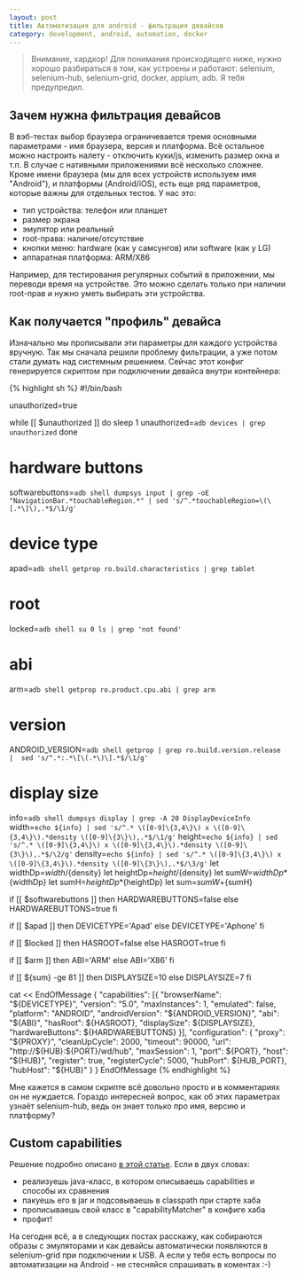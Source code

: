 ```yaml
---
layout: post
title: Автоматизация для android - фильтрация девайсов
category: development, android, automation, docker
---
```


> Внимание, хардкор! Для понимания происходящего ниже, нужно хорошо разбираться в том, как устроены и работают: selenium, selenium-hub, selenium-grid, docker, appium, adb. Я тебя предупредил.

Зачем нужна фильтрация девайсов
-------------------------------

В вэб-тестах выбор браузера ограничевается тремя основными параметрами - имя браузера, версия и платформа. Всё остальное можно настроить налету - отключить куки/js, изменить размер окна и т.п. В случае с нативными приложениями всё несколько сложнее. Кроме имени браузера (мы для всех устройств используем имя "Android"), и платформы (Android/iOS), есть еще ряд параметров, которые важны для отдельных тестов. У нас это:

 * тип устройства: телефон или планшет
 * размер экрана
 * эмулятор или реальный
 * root-права: наличие/отсутствие
 * кнопки меню: hardware (как у самсунгов) или software (как у LG)
 * аппаратная платформа: ARM/X86

Например, для тестирования регулярных событий в приложении, мы переводи время на устройстве. Это можно сделать только при наличии root-прав и нужно уметь выбирать эти устройства.

Как получается "профиль" девайса
--------------------------------

Изначально мы прописывали эти параметры для каждого устройства вручную. Так мы сначала решили проблему фильтрации, а уже потом стали думать над системным решением. Сейчас этот конфиг генерируется скриптом при подключении девайса внутри контейнера:

{% highlight sh %}
#!/bin/bash

unauthorized=true

while [[ $unauthorized ]]
do
    sleep 1
    unauthorized=`adb devices | grep unauthorized`
done

# hardware buttons
softwarebuttons=`adb shell dumpsys input | grep -oE "NavigationBar.*touchableRegion.*" | sed 's/^.*touchableRegion=\(\[.*\]\),.*$/\1/g'`

# device type
apad=`adb shell getprop ro.build.characteristics | grep tablet`

# root
locked=`adb shell su 0 ls | grep 'not found'`

# abi
arm=`adb shell getprop ro.product.cpu.abi | grep arm`

# version
ANDROID_VERSION=`adb shell getprop | grep ro.build.version.release |  sed 's/^.*:.*\[\(.*\)\].*$/\1/g'`

# display size
info=`adb shell dumpsys display | grep -A 20 DisplayDeviceInfo`
width=`echo ${info} | sed 's/^.* \([0-9]\{3,4\}\) x \([0-9]\{3,4\}\).*density \([0-9]\{3\}\),.*$/\1/g'`
height=`echo ${info} | sed 's/^.* \([0-9]\{3,4\}\) x \([0-9]\{3,4\}\).*density \([0-9]\{3\}\),.*$/\2/g'`
density=`echo ${info} | sed 's/^.* \([0-9]\{3,4\}\) x \([0-9]\{3,4\}\).*density \([0-9]\{3\}\),.*$/\3/g'`
let widthDp=${width}/${density}
let heightDp=${height}/${density}
let sumW=${widthDp}*${widthDp}
let sumH=${heightDp}*${heightDp}
let sum=${sumW}+${sumH}

if [[ $softwarebuttons ]]
then
    HARDWAREBUTTONS=false
else
    HARDWAREBUTTONS=true
fi

if [[ $apad ]]
then
    DEVICETYPE='Apad'
else
    DEVICETYPE='Aphone'
fi

if [[ $locked ]]
then
    HASROOT=false
else
    HASROOT=true
fi

if [[ $arm ]]
then
    ABI='ARM'
else
    ABI='X86'
fi

if [[ ${sum} -ge 81 ]]
then
    DISPLAYSIZE=10
else
    DISPLAYSIZE=7
fi

cat << EndOfMessage
{
    "capabilities": [{
        "browserName": "${DEVICETYPE}",
        "version": "5.0",
        "maxInstances": 1,
        "emulated": false,
        "platform": "ANDROID",
        "androidVersion": "${ANDROID_VERSION}",
        "abi": "${ABI}",
        "hasRoot": ${HASROOT},
        "displaySize": ${DISPLAYSIZE},
        "hardwareButtons": ${HARDWAREBUTTONS}
    }],
    "configuration": {
        "proxy": "${PROXY}",
        "cleanUpCycle": 2000,
        "timeout": 90000,
        "url": "http://${HUB}:${PORT}/wd/hub",
        "maxSession": 1,
        "port": ${PORT},
        "host": "${HUB}",
        "register": true,
        "registerCycle": 5000,
        "hubPort": ${HUB_PORT},
        "hubHost": "${HUB}"
    }
}
EndOfMessage
{% endhighlight %}

Мне кажется в самом скрипте всё довольно просто и в комментариях он не нуждается.
Гораздо интересней вопрос, как об этих параметрах узнаёт selenium-hub, ведь он знает только про имя, версию и платформу?

Custom capabilities
-------------------

Решение подробно описано [в этой статье](https://rationaleemotions.wordpress.com/2014/01/19/working-with-a-custom-capability-matcher-in-the-grid/). Если в двух словах:

 * реализуешь java-класс, в котором описываешь capabilities и способы их сравнения
 * пакуешь его в jar и подсовываешь в classpath при старте хаба
 * прописываешь свой класс в "capabilityMatcher" в конфиге хаба 
 * профит!

На сегодня всё, а в следующих постах расскажу, как собираются образы с эмуляторами и как девайсы автоматически появляются в selenium-grid при подключении к USB. А если у тебя есть вопросы по автоматизации на Android - не стесняйся спрашивать в коментах :-)
